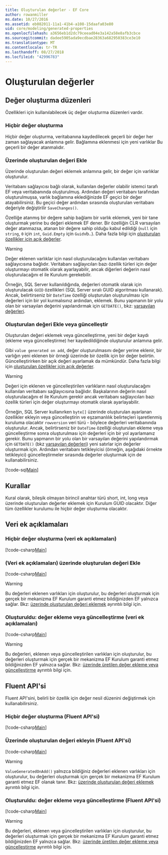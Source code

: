 ```yaml
---
title: Oluşturulan değerler - EF Core
author: rowanmiller
ms.date: 10/27/2016
ms.assetid: eb082011-11a1-41b4-a108-15daafa03e80
uid: core/modeling/generated-properties
ms.openlocfilehash: a3656eb1d2dc79ceead04e3a142a58e8afb3cbce
ms.sourcegitcommit: dadee5905ada9ecdbae28363a682950383ce3e10
ms.translationtype: MT
ms.contentlocale: tr-TR
ms.lasthandoff: 08/27/2018
ms.locfileid: "42996783"
---
```

# <a name="generated-values"></a>Oluşturulan değerler

## <a name="value-generation-patterns"></a>Değer oluşturma düzenleri

Özellikleri için kullanılabilecek üç değer oluşturma düzenleri vardır.

### <a name="no-value-generation"></a>Hiçbir değer oluşturma

Hiçbir değer oluşturma, veritabanına kaydedilecek geçerli bir değer her zaman sağlayacak anlamına gelir. Bağlamına eklenmesi için yeni varlıklar Bu geçerli bir değer atanmalıdır.

### <a name="value-generated-on-add"></a>Üzerinde oluşturulan değeri Ekle

Üzerinde oluşturulan değeri eklemek anlamına gelir, bir değer için varlıklar oluşturulur.

Veritabanı sağlayıcısı bağlı olarak, kullanılan değerler olabilir istemci tarafı EF veya veritabanında oluşturulmuş. Ardından değeri veritabanı tarafından oluşturulmuşsa, varlık bağlamına eklediğinizde EF geçici bir değer atayabilirsiniz. Bu geçici değer ardından sırasında oluşturulan veritabanı değeriyle değiştirilir `SaveChanges()`.

Özelliğe atanmış bir değere sahip bağlamı bir varlık eklemek, yeni bir tane oluşturmak yerine bu değeri eklemek EF dener. Bir özelliğin CLR varsayılan değer atanmazsa, atanan bir değere sahip olduğu kabul edildiği (`null` için `string`, `0` için `int`, `Guid.Empty` için `Guid`vb..). Daha fazla bilgi için [oluşturulan özellikler için açık değerler](../saving/explicit-values-generated-properties.md).

> [!WARNING]  
> Değer eklenen varlıklar için nasıl oluşturulacağını kullanılan veritabanı sağlayıcısına bağlıdır. Veritabanı sağlayıcıları bazı özellik türleri için değer oluşturmayı otomatik olarak ayarlayabilir, ancak diğerleri değerin nasıl oluşturulacağını el ile Kurulum gerekebilir.
>
> Örneğin, SQL Server kullanıldığında, değerleri otomatik olarak için oluşturulacak `GUID` özellikleri (SQL Server sıralı GUID algoritması kullanarak). Ancak, belirtirseniz bir `DateTime` özelliği oluşturulan oluşturulması için değerleri için bir yol kurmalısınız ardından, eklemek. Bunu yapmanın bir yolu olan bir varsayılan değerini yapılandırmak için `GETDATE()`, bkz: [varsayılan değerleri](relational/default-values.md).

### <a name="value-generated-on-add-or-update"></a>Oluşturulan değeri Ekle veya güncelleştir

Oluşturulan değeri eklemek veya güncelleştirme, yeni bir değer kaydı (ekleme veya güncelleştirme) her kaydedildiğinde oluşturulur anlamına gelir.

Gibi `value generated on add`, değer oluşturulmasını değer yerine eklenir, bir varlığın yeni eklenen bir örneği üzerinde bir özellik için bir değer belirtin. Güncelleştirirken bir açık değeri ayarlamak da mümkündür. Daha fazla bilgi için [oluşturulan özellikler için açık değerler](../saving/explicit-values-generated-properties.md).

> [!WARNING]
> Değeri için eklenen ve güncelleştirilen varlıkların nasıl oluşturulacağını kullanılan veritabanı sağlayıcısına bağlıdır. Başkalarının değerin nasıl oluşturulacağını el ile Kurulum gerekir ancak veritabanı sağlayıcıları bazı özellik türleri için değer oluşturmayı otomatik olarak ayarlayabilir.
> 
> Örneğin, SQL Server kullanırken `byte[]` üzerinde oluşturulan ayarlanan özellikler ekleyin veya güncelleştirin ve eşzamanlılık belirteçleri işaretlenmiş kuruluma olacaktır `rowversion` veri türü - böylece değerleri veritabanında oluşturulur. Ancak, belirtirseniz bir `DateTime` özelliği oluşturulan ekleme veya güncelleştirme sonra oluşturulması için değerleri için bir yol ayarlamanız gerekir. Bunu yapmanın bir yolu olan bir varsayılan değerini yapılandırmak için `GETDATE()` (bkz [varsayılan değerleri](relational/default-values.md)) yeni satırlar için değerler oluşturmak için. Ardından veritabanı tetikleyicisi (örneğin, aşağıdaki örnekte tetikleyici) güncelleştirmeler sırasında değerler oluşturmak için de kullanabilirsiniz.
> 
> [!code-sql[Main](../../../samples/core/Modeling/FluentAPI/Samples/ValueGeneratedOnAddOrUpdate.sql)]

## <a name="conventions"></a>Kurallar

Kural olarak, bileşik olmayan birincil anahtar türü short, int, long veya üzerinde oluşturulan değerler eklemek için Kurulum GUID olacaktır. Diğer tüm özellikler kurulumu ile hiçbir değer oluşturma olacaktır.

## <a name="data-annotations"></a>Veri ek açıklamaları

### <a name="no-value-generation-data-annotations"></a>Hiçbir değer oluşturma (veri ek açıklamaları)

[!code-csharp[Main](../../../samples/core/Modeling/DataAnnotations/Samples/ValueGeneratedNever.cs#Sample)]

### <a name="value-generated-on-add-data-annotations"></a>(Veri ek açıklamaları) üzerinde oluşturulan değeri Ekle

[!code-csharp[Main](../../../samples/core/Modeling/DataAnnotations/Samples/ValueGeneratedOnAdd.cs#Sample)]

> [!WARNING]  
> Bu değerleri eklenen varlıkları için oluşturulur, bu değerleri oluşturmak için gerçek bir mekanizma EF Kurulum garanti etmez bildiğinizden EF yalnızca sağlar. Bkz: [üzerinde oluşturulan değeri eklemek](#value-generated-on-add) ayrıntılı bilgi için.

### <a name="value-generated-on-add-or-update-data-annotations"></a>Oluşturuldu: değer ekleme veya güncelleştirme (veri ek açıklamaları)

[!code-csharp[Main](../../../samples/core/Modeling/DataAnnotations/Samples/ValueGeneratedOnAddOrUpdate.cs#Sample)]

> [!WARNING]  
> Bu değerleri, eklenen veya güncelleştirilen varlıkları için oluşturulur, bu değerleri oluşturmak için gerçek bir mekanizma EF Kurulum garanti etmez bildiğinizden EF yalnızca sağlar. Bkz: [üzerinde üretilen değer ekleme veya güncelleştirme](#value-generated-on-add-or-update) ayrıntılı bilgi için.

## <a name="fluent-api"></a>Fluent API'si

Fluent API'sini, belirli bir özellik için değer nesil düzenini değiştirmek için kullanabilirsiniz.

### <a name="no-value-generation-fluent-api"></a>Hiçbir değer oluşturma (Fluent API'si)

[!code-csharp[Main](../../../samples/core/Modeling/FluentAPI/Samples/ValueGeneratedNever.cs#Sample)]

### <a name="value-generated-on-add-fluent-api"></a>Üzerinde oluşturulan değeri ekleyin (Fluent API'si)

[!code-csharp[Main](../../../samples/core/Modeling/FluentAPI/Samples/ValueGeneratedOnAdd.cs#Sample)]

> [!WARNING]  
> `ValueGeneratedOnAdd()` yalnızca bildiğiniz değerleri eklenen varlıkları için oluşturulur, bu değerleri oluşturmak için gerçek bir mekanizma EF Kurulum garanti etmez EF olanak tanır.  Bkz: [üzerinde oluşturulan değeri eklemek](#value-generated-on-add) ayrıntılı bilgi için.

### <a name="value-generated-on-add-or-update-fluent-api"></a>Oluşturuldu: değer ekleme veya güncelleştirme (Fluent API'si)

[!code-csharp[Main](../../../samples/core/Modeling/FluentAPI/Samples/ValueGeneratedOnAddOrUpdate.cs#Sample)]

> [!WARNING]  
> Bu değerleri, eklenen veya güncelleştirilen varlıkları için oluşturulur, bu değerleri oluşturmak için gerçek bir mekanizma EF Kurulum garanti etmez bildiğinizden EF yalnızca sağlar. Bkz: [üzerinde üretilen değer ekleme veya güncelleştirme](#value-generated-on-add-or-update) ayrıntılı bilgi için.
